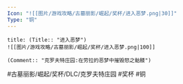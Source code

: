 ```yaml
---
Icon: "![[图片/游戏攻略/古墓丽影/崛起/奖杯/进入恶梦.png|30]]"
Type: "铜"
---
```

```ad-common-bronze-trophy
title: (Title:: "进入恶梦")
![[图片/游戏攻略/古墓丽影/崛起/奖杯/进入恶梦.png|100]]

(Comment:: "克罗夫特庄园:在劳拉的恶梦中摧毁怒之骷髅")
```

#古墓丽影/崛起/奖杯/DLC/克罗夫特庄园 #奖杯 #铜
